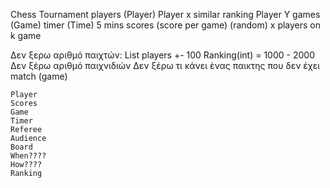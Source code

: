 ﻿Chess Tournament
	players (Player)
		Player x similar ranking Player Y
	games (Game)
		timer (Time) 5 mins
	scores (score per game) (random)
	x players on k game

Δεν ξερω αριθμό παιχτών: List<Player> players +- 100 Ranking(int) = 1000 - 2000
Δεν ξέρω αριθμό παιχνιδιών
Δεν ξέρω τι κάνει ένας παικτης που δεν έχει match (game)



	Player
	Scores
	Game
	Timer
	Referee
	Audience
	Board
	When????
	How????
	Ranking